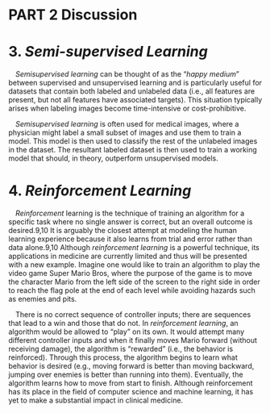 # PART 2 Discussion

# 3. *Semi-supervised Learning*
&emsp;*Semisupervised learning* can be thought of as the “*happy medium*” between supervised and unsupervised learning and is particularly useful for datasets that contain both labeled and unlabeled data (i.e., all features are present, but not all features have associated targets). This situation typically arises when labeling images become time-intensive or cost-prohibitive. 

&emsp;*Semisupervised learning* is often used for medical images, where a physician might label a small subset of images and use them to train a model. This model is then used to classify the rest of the unlabeled images in the dataset. The resultant labeled dataset is then used to train a working model that should, in theory, outperform unsupervised models.


# 4. *Reinforcement Learning*
&emsp;*Reinforcement* learning is the technique of training an algorithm for a specific task where no single answer is correct, but an overall outcome is desired.9,10 It is arguably the closest attempt at modeling the human learning experience because it also learns from trial and error rather than data alone.9,10 Although *reinforcement learning* is a powerful technique, its applications in medicine are currently limited and thus will be presented with a new example. Imagine one would like to train an algorithm to play the video game Super Mario Bros, where the purpose of the game is to move the character Mario from the left side of the screen to the right side in order to reach the flag pole at the end of each level while avoiding hazards such as enemies and pits. 

&emsp;There is no correct sequence of controller inputs; there are sequences that lead to a win and those that do not. In *reinforcement learning*, an algorithm would be allowed to “play” on its own. It would attempt many different controller inputs and when it finally moves Mario forward (without receiving damage), the algorithm is “rewarded” (i.e., the behavior is reinforced). Through this process, the algorithm begins to learn what behavior is desired (e.g., moving forward is better than moving backward, jumping over enemies is better than running into them). Eventually, the algorithm learns how to move from start to finish. Although reinforcement has its place in the field of computer science and machine learning, it has yet to make a substantial impact in clinical medicine. 